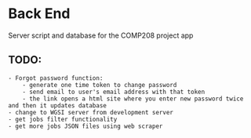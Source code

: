 # Back End 

Server script and database for the COMP208 project app

## TODO:
    - Forgot password function:
        - generate one time token to change password
        - send email to user's email address with that token
        - the link opens a html site where you enter new password twice and then it updates database
    - change to WGSI server from development server
    - get jobs filter functionality
    - get more jobs JSON files using web scraper

